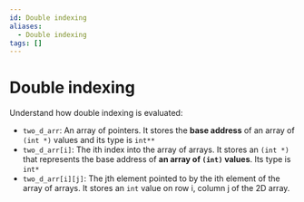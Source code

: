 ```yaml
---
id: Double indexing
aliases:
  - Double indexing
tags: []
---
```


# Double indexing

Understand how double indexing is evaluated:

- `two_d_arr`: An array of pointers. It stores the **base address** of an array of `(int *)` values and its type is `int**`
- `two_d_arr[i]`: The ith index into the array of arrays. It stores an `(int *)` that represents the base address of **an array of `(int)` values**. Its type is `int*`
- `two_d_arr[i][j]`: The jth element pointed to by the ith element of the array of arrays. It stores an `int` value on row i, column j of the 2D array.
